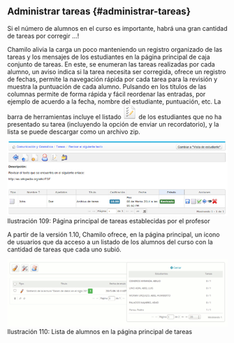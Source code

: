 ## Administrar tareas {#administrar-tareas}

Si el número de alumnos en el curso es importante, habrá una gran cantidad de tareas por corregir ...!

Chamilo alivia la carga un poco manteniendo un registro organizado de las tareas y los mensajes de los estudiantes en la página principal de caja conjunto de tareas. En este, se enumeran las tareas realizadas por cada alumno, un aviso indica si la tarea necesita ser corregida, ofrece un registro de fechas, permite la navegación rápida por cada tarea para la revisión y muestra la puntuación de cada alumno. Pulsando en los títulos de las columnas permite de forma rápida y fácil reordenar las entradas, por ejemplo de acuerdo a la fecha, nombre del estudiante, puntuación, etc. La barra de herramientas incluye el listado ![](../assets/imaxes2.png) de los estudiantes que no ha presentado su tarea (incluyendo la opción de enviar un recordatorio), y la lista se puede descargar como un archivo zip.

![](../assets/graficos92.png)Ilustración 109: Página principal de tareas establecidas por el profesor

A partir de la versión 1.10, Chamilo ofrece, en la página principal, un icono de usuarios que da acceso a un listado de los alumnos del curso con la cantidad de tareas que cada uno subió.

![](../assets/image33.png)Ilustración 110: Lista de alumnos en la página principal de tareas